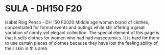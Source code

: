 # SULA - DH150 F20
Isabel Roig Penso - DH 150 F2020
Middle age woman brand of clothes, concentrated for formal events and outings while still offering a great variation of comfy yet elegant collection. The special element of this page is that it sells clothes for women who had had masectomies. It is hard for them to use certain pieces of clothes because they have lost the feeling ability of their skin in this area


